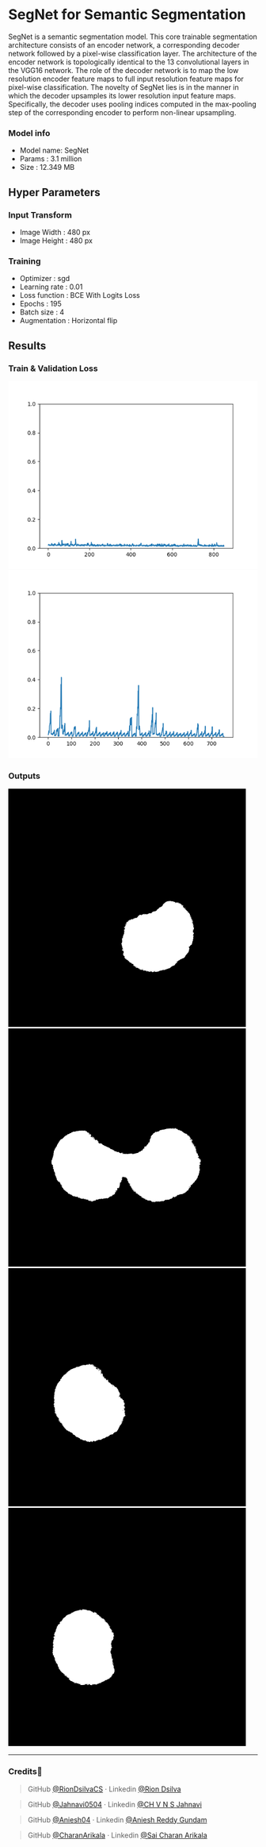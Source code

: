 # SegNet for Semantic Segmentation

SegNet is a semantic segmentation model. This core trainable segmentation architecture consists of an encoder network, a corresponding decoder network followed by a pixel-wise classification layer. The architecture of the encoder network is topologically identical to the 13 convolutional layers in the VGG16 network. The role of the decoder network is to map the low resolution encoder feature maps to full input resolution feature maps for pixel-wise classification. The novelty of SegNet lies is in the manner in which the decoder upsamples its lower resolution input feature maps. Specifically, the decoder uses pooling indices computed in the max-pooling step of the corresponding encoder to perform non-linear upsampling.

### Model info
- Model name: SegNet
- Params :  3.1 million
- Size : 12.349 MB

## Hyper Parameters 

### Input Transform
- Image Width : 480 px
- Image Height : 480 px


### Training
- Optimizer : sgd
- Learning rate : 0.01
- Loss function : BCE With Logits Loss
- Epochs : 195
- Batch size : 4
- Augmentation : Horizontal flip

## Results 

### Train & Validation Loss
![train_loss](./experiments/exp03/Results/train.png)
![val_loss](./experiments/exp03/Results/val.png)

### Outputs 
![img_1](./experiments/exp03/Results/photo/0.png)
![img_2](./experiments/exp03/Results/photo/1.png)
![img_3](./experiments/exp03/Results/photo/2.png)
![img_4](./experiments/exp03/Results/photo/3.png)

----
### Credits💫

>GitHub [@RionDsilvaCS](https://github.com/RionDsilvaCS)  ·  Linkedin [@Rion Dsilva](https://www.linkedin.com/in/rion-dsilva-043464229/)


>GitHub [@Jahnavi0504](https://github.com/Jahnavi0504)        ·  Linkedin [@CH V N S Jahnavi](https://www.linkedin.com/in/ch-v-n-s-jahnavi-51a8ab259/)


>GitHub [@Aniesh04](https://github.com/Aniesh04)        ·  Linkedin [@Aniesh Reddy Gundam](https://www.linkedin.com/in/aniesh-reddy-gundam-016365232/)


>GitHub [@CharanArikala](https://github.com/CharanArikala)        ·  Linkedin [@Sai Charan Arikala](https://www.linkedin.com/in/sai-charan-arikala-b73178219/)